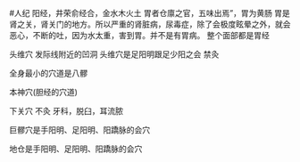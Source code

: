 #人纪 
阳经，井荣俞经合，金水木火土
胃者仓廪之官，五味出焉”，胃为黄肠
胃是肾之关，肾关门的地方。所以严重的肾脏病，尿毒症，除了会极度眩晕之外，就会恶心，不断的吐，因为水太重，害到胃。并不是有胃病。
整个面部都是胃经




头维穴
	发际线附近的凹洞
	头维穴是足阳明跟足少阳之会
	禁灸

全身最小的穴道是八髎


本神穴(胆经的穴道)

下关穴
	不灸
	牙科，脱臼，耳流脓


巨髎穴是手阳明、足阳明、阳蹻脉的会穴

地仓是手阳明、足阳明、阳蹻脉的会穴









